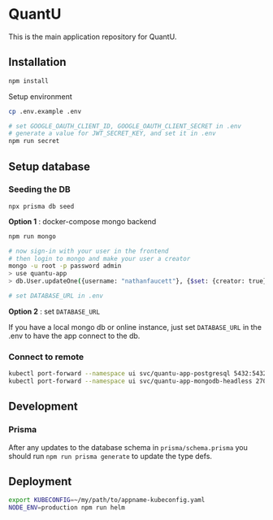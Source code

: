 # QuantU

This is the main application repository for QuantU.

## Installation

```bash
npm install
```

Setup environment

```bash
cp .env.example .env

# set GOOGLE_OAUTH_CLIENT_ID, GOOGLE_OAUTH_CLIENT_SECRET in .env
# generate a value for JWT_SECRET_KEY, and set it in .env
npm run secret
```

## Setup database

### Seeding the DB
```
npx prisma db seed
```

**Option 1** : docker-compose mongo backend

```bash
npm run mongo

# now sign-in with your user in the frontend
# then login to mongo and make your user a creator
mongo -u root -p password admin
> use quantu-app
> db.User.updateOne({username: "nathanfaucett"}, {$set: {creator: true}})

# set DATABASE_URL in .env
```

**Option 2** : set `DATABASE_URL`

If you have a local mongo db or online instance, just set `DATABASE_URL` in the .env to have the app connect to the db.

### Connect to remote

```bash
kubectl port-forward --namespace ui svc/quantu-app-postgresql 5432:5432
kubectl port-forward --namespace ui svc/quantu-app-mongodb-headless 27017:27017
```

## Development

### Prisma

After any updates to the database schema in `prisma/schema.prisma` you should run `npm run prisma generate` to update the type defs.

## Deployment

```bash
export KUBECONFIG=~/my/path/to/appname-kubeconfig.yaml
NODE_ENV=production npm run helm
```
